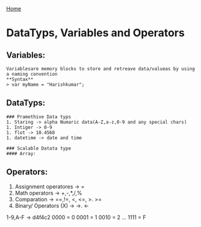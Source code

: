 [Home](Readme.md)
# DataTyps, Variables and Operators 

## Variables:
    Variablesare memory blocks to store and retreave data/valueas by using a naming convention
    **Syntax**
    > var myName = "Harishkumar";

## DataTyps:
    ### Pramethive Data typs
    1. Staring -> alpha Numaric data(A-Z,a-z,0-9 and any special chars)
    1. Intiger -> 0-9
    1. flot -> 10.4568
    1. datetime -> date and time 

    ### Scalable Datata type
    #### Array:

## Operators:
 1. Assignment operatores -> =
 1. Math operators -> +,-,*,/,%
 1. Comparation -> ==,!=, <, <=, >. >=
 1. Binary/ Operators (X) -> ->. <- 

1-9,A-F -> d4f4c2
 0000 = 0
 0001 = 1
 0010 = 2
 ...
 1111 = F
